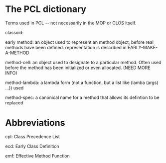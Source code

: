 # The PCL dictionary

Terms used in PCL -- not necessarily in the MOP or CLOS itself.

classoid:

early method: an object used to represent an method object, before
real methods have been defined.  representation is described in
EARLY-MAKE-A-METHOD

method-cell: an object used to designate to a particular method. Often
used before the method has been initialized or even allocated.  (NEED
MORE INFO)

method-lambda: a lambda form (not a function, but a list like (lamba
(args) ...)) used 

method-spec: a canonical name for a method that allows its defintion
to be replaced


# Abbreviations

cpl: Class Precedence List

ecd: Early Class Definition

emf: Effective Method Function

